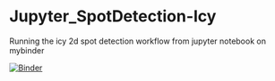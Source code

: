 # Jupyter_SpotDetection-Icy
Running the icy 2d spot detection workflow from jupyter notebook on mybinder

[![Binder](https://mybinder.org/badge_logo.svg)](https://mybinder.org/v2/gh/Neubias-WG5/Jupyter_SpotDetection-Icy.git/master?filepath=2D_Spot_Detection_with_Icy.ipynb)
